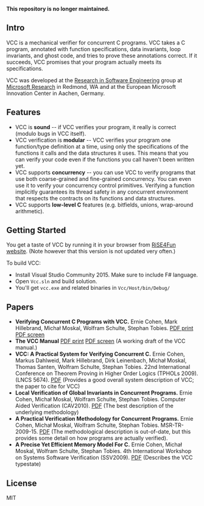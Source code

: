 **This repository is no longer maintained.**

## Intro

VCC is a mechanical verifier for concurrent C programs. VCC takes a C program,
annotated with function specifications, data invariants, loop invariants, and
ghost code, and tries to prove these annotations correct. If it succeeds, VCC
promises that your program actually meets its specifications.

VCC was developed at the [Research in Software Engineering](http://research.microsoft.com/en-us/groups/rise/) 
group at [Microsoft Research](http://research.microsoft.com/) in Redmond, WA and at the
European Microsoft Innovation Center in Aachen, Germany.

## Features

* VCC is **sound** -- if VCC verifies your program, it really is correct (modulo bugs in VCC itself).
* VCC verification is **modular** -- VCC verifies your program one function/type definition at a time, using only the specifications of the functions it calls and the data structures it uses. This means that you can verify your code even if the functions you call haven't been written yet.
* VCC supports **concurrency** -- you can use VCC to verify programs that use both coarse-grained and fine-grained concurrency. You can even use it to verify your concurrency control primitives. Verifying a function implicitly guarantees its thread safety in any concurrent environment that respects the contracts on its functions and data structures.
* VCC supports **low-level C** features (e.g. bitfields, unions, wrap-around arithmetic). 

## Getting Started

You get a taste of VCC by running it in your browser from 
[RiSE4Fun website](http://rise4fun.com/vcc). (Note however that this version is not
updated very often.)

To build VCC:
* Install Visual Studio Community 2015. Make sure to include F# language.
* Open `Vcc.sln` and build solution.
* You'll get `vcc.exe` and related binaries in `Vcc/Host/bin/Debug/`


## Papers

* **Verifying Concurrent C Programs with VCC.** Ernie Cohen, Mark Hillebrand, Michał Moskal, Wolfram Schulte, Stephan Tobies. 
  [PDF print](docs/vcc-tutorial-col2.pdf)
  [PDF screen](docs/vcc-tutorial-col1w.pdf)
* **The VCC Manual**
  [PDF print](docs/vcc-manual-col2.pdf)
  [PDF screen](docs/vcc-manual-col1w.pdf)
  (A working draft of the VCC manual.)
* **VCC: A Practical System for Verifying Concurrent C.** Ernie Cohen, Markus Dahlweid, Mark Hillebrand, Dirk Leinenbach, Michał Moskal, Thomas Santen, Wolfram Schulte, Stephan Tobies. 
  22nd International Conference on Theorem Proving in Higher Order Logics (TPHOLs 2009). (LNCS 5674). 
  [PDF](http://moskal.me/pdf/tphol2009.pdf)
  (Provides a good overall system description of VCC; the paper to cite for VCC)
* **Local Verification of Global Invariants in Concurrent Programs.**
  Ernie Cohen, Michał Moskal, Wolfram Schulte, Stephan Tobies. Computer Aided Verification (CAV2010). 
  [PDF](http://moskal.me/pdf/local.pdf) 
  (The best description of the underlying methodology)
* **A Practical Verification Methodology for Concurrent Programs.** Ernie Cohen, Michał Moskal, Wolfram Schulte, Stephan Tobies. MSR-TR-2009-15. 
  [PDF](docs/concurrency3.pdf)
  (The methodological description is out-of-date, but this provides some detail on how programs are actually verified).
* **A Precise Yet Efficient Memory Model For C.** Ernie Cohen, Michał Moskal, Wolfram Schulte, Stephan Tobies. 
  4th International Workshop on Systems Software Verification (SSV2009). 
  [PDF](http://moskal.me/pdf/ssv2009.pdf)
  (Describes the VCC typestate)


## License

MIT
